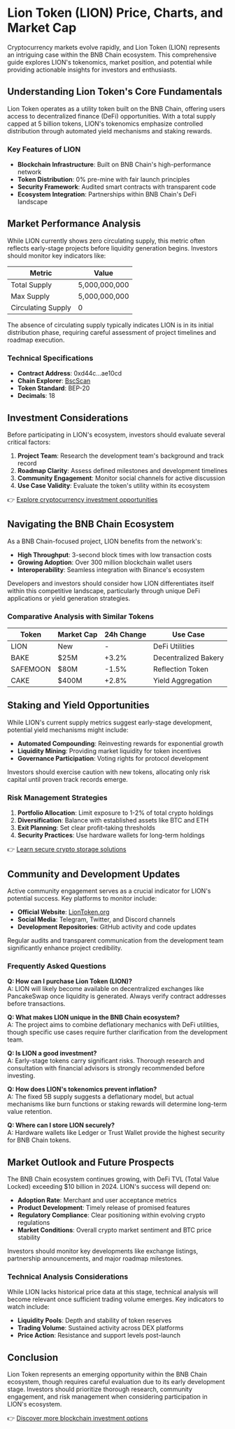 # Lion Token (LION) Price, Charts, and Market Cap

Cryptocurrency markets evolve rapidly, and Lion Token (LION) represents an intriguing case within the BNB Chain ecosystem. This comprehensive guide explores LION's tokenomics, market position, and potential while providing actionable insights for investors and enthusiasts.

## Understanding Lion Token's Core Fundamentals

Lion Token operates as a utility token built on the BNB Chain, offering users access to decentralized finance (DeFi) opportunities. With a total supply capped at 5 billion tokens, LION's tokenomics emphasize controlled distribution through automated yield mechanisms and staking rewards.

### Key Features of LION

- **Blockchain Infrastructure**: Built on BNB Chain's high-performance network
- **Token Distribution**: 0% pre-mine with fair launch principles
- **Security Framework**: Audited smart contracts with transparent code
- **Ecosystem Integration**: Partnerships within BNB Chain's DeFi landscape

## Market Performance Analysis

While LION currently shows zero circulating supply, this metric often reflects early-stage projects before liquidity generation begins. Investors should monitor key indicators like:

| Metric          | Value        |
|-----------------|--------------|
| Total Supply    | 5,000,000,000|
| Max Supply      | 5,000,000,000|
| Circulating Supply | 0          |

The absence of circulating supply typically indicates LION is in its initial distribution phase, requiring careful assessment of project timelines and roadmap execution.

### Technical Specifications

- **Contract Address**: 0xd44c...ae10cd
- **Chain Explorer**: [BscScan](https://bscscan.com/address/0xd44c3ba075d73c812e272c03d42fdb6448ae10cd)
- **Token Standard**: BEP-20
- **Decimals**: 18

## Investment Considerations

Before participating in LION's ecosystem, investors should evaluate several critical factors:

1. **Project Team**: Research the development team's background and track record
2. **Roadmap Clarity**: Assess defined milestones and development timelines
3. **Community Engagement**: Monitor social channels for active discussion
4. **Use Case Validity**: Evaluate the token's utility within its ecosystem

👉 [Explore cryptocurrency investment opportunities](https://bit.ly/okx-bonus)

## Navigating the BNB Chain Ecosystem

As a BNB Chain-focused project, LION benefits from the network's:

- **High Throughput**: 3-second block times with low transaction costs
- **Growing Adoption**: Over 300 million blockchain wallet users
- **Interoperability**: Seamless integration with Binance's ecosystem

Developers and investors should consider how LION differentiates itself within this competitive landscape, particularly through unique DeFi applications or yield generation strategies.

### Comparative Analysis with Similar Tokens

| Token           | Market Cap | 24h Change | Use Case               |
|-----------------|------------|------------|------------------------|
| LION            | New        | -          | DeFi Utilities         |
| BAKE            | $25M       | +3.2%      | Decentralized Bakery   |
| SAFEMOON        | $80M       | -1.5%      | Reflection Token       |
| CAKE            | $400M      | +2.8%      | Yield Aggregation      |

## Staking and Yield Opportunities

While LION's current supply metrics suggest early-stage development, potential yield mechanisms might include:

- **Automated Compounding**: Reinvesting rewards for exponential growth
- **Liquidity Mining**: Providing market liquidity for token incentives
- **Governance Participation**: Voting rights for protocol development

Investors should exercise caution with new tokens, allocating only risk capital until proven track records emerge.

### Risk Management Strategies

1. **Portfolio Allocation**: Limit exposure to 1-2% of total crypto holdings
2. **Diversification**: Balance with established assets like BTC and ETH
3. **Exit Planning**: Set clear profit-taking thresholds
4. **Security Practices**: Use hardware wallets for long-term holdings

👉 [Learn secure crypto storage solutions](https://bit.ly/okx-bonus)

## Community and Development Updates

Active community engagement serves as a crucial indicator for LION's potential success. Key platforms to monitor include:

- **Official Website**: [LionToken.org](https://www.liontoken.org)
- **Social Media**: Telegram, Twitter, and Discord channels
- **Development Repositories**: GitHub activity and code updates

Regular audits and transparent communication from the development team significantly enhance project credibility.

### Frequently Asked Questions

**Q: How can I purchase Lion Token (LION)?**  
A: LION will likely become available on decentralized exchanges like PancakeSwap once liquidity is generated. Always verify contract addresses before transactions.

**Q: What makes LION unique in the BNB Chain ecosystem?**  
A: The project aims to combine deflationary mechanics with DeFi utilities, though specific use cases require further clarification from the development team.

**Q: Is LION a good investment?**  
A: Early-stage tokens carry significant risks. Thorough research and consultation with financial advisors is strongly recommended before investing.

**Q: How does LION's tokenomics prevent inflation?**  
A: The fixed 5B supply suggests a deflationary model, but actual mechanisms like burn functions or staking rewards will determine long-term value retention.

**Q: Where can I store LION securely?**  
A: Hardware wallets like Ledger or Trust Wallet provide the highest security for BNB Chain tokens.

## Market Outlook and Future Prospects

The BNB Chain ecosystem continues growing, with DeFi TVL (Total Value Locked) exceeding $10 billion in 2024. LION's success will depend on:

- **Adoption Rate**: Merchant and user acceptance metrics
- **Product Development**: Timely release of promised features
- **Regulatory Compliance**: Clear positioning within evolving crypto regulations
- **Market Conditions**: Overall crypto market sentiment and BTC price stability

Investors should monitor key developments like exchange listings, partnership announcements, and major roadmap milestones.

### Technical Analysis Considerations

While LION lacks historical price data at this stage, technical analysis will become relevant once sufficient trading volume emerges. Key indicators to watch include:

- **Liquidity Pools**: Depth and stability of token reserves
- **Trading Volume**: Sustained activity across DEX platforms
- **Price Action**: Resistance and support levels post-launch

## Conclusion

Lion Token represents an emerging opportunity within the BNB Chain ecosystem, though requires careful evaluation due to its early development stage. Investors should prioritize thorough research, community engagement, and risk management when considering participation in LION's ecosystem.

👉 [Discover more blockchain investment options](https://bit.ly/okx-bonus)